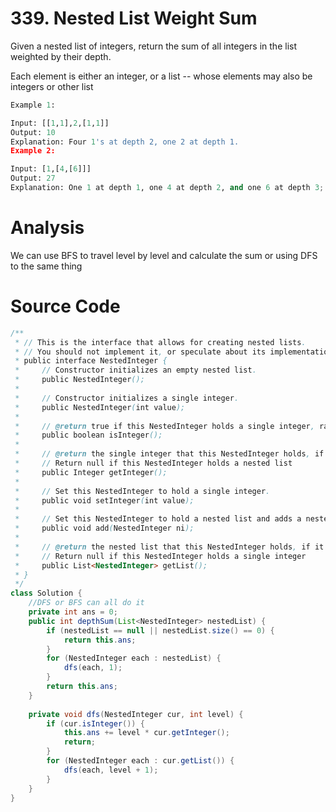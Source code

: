 # 339. Nested List Weight Sum
Given a nested list of integers, return the sum of all integers in the list weighted by their depth.

Each element is either an integer, or a list -- whose elements may also be integers or other list
```python
Example 1:

Input: [[1,1],2,[1,1]]
Output: 10 
Explanation: Four 1's at depth 2, one 2 at depth 1.
Example 2:

Input: [1,[4,[6]]]
Output: 27 
Explanation: One 1 at depth 1, one 4 at depth 2, and one 6 at depth 3; 1 + 4*2 + 6*3 = 27.
```

# Analysis 
We can use BFS to travel level by level and calculate the sum
or using DFS to the same thing

# Source Code
```java
/**
 * // This is the interface that allows for creating nested lists.
 * // You should not implement it, or speculate about its implementation
 * public interface NestedInteger {
 *     // Constructor initializes an empty nested list.
 *     public NestedInteger();
 *
 *     // Constructor initializes a single integer.
 *     public NestedInteger(int value);
 *
 *     // @return true if this NestedInteger holds a single integer, rather than a nested list.
 *     public boolean isInteger();
 *
 *     // @return the single integer that this NestedInteger holds, if it holds a single integer
 *     // Return null if this NestedInteger holds a nested list
 *     public Integer getInteger();
 *
 *     // Set this NestedInteger to hold a single integer.
 *     public void setInteger(int value);
 *
 *     // Set this NestedInteger to hold a nested list and adds a nested integer to it.
 *     public void add(NestedInteger ni);
 *
 *     // @return the nested list that this NestedInteger holds, if it holds a nested list
 *     // Return null if this NestedInteger holds a single integer
 *     public List<NestedInteger> getList();
 * }
 */
class Solution {
    //DFS or BFS can all do it
    private int ans = 0;
    public int depthSum(List<NestedInteger> nestedList) {
        if (nestedList == null || nestedList.size() == 0) {
            return this.ans;
        }
        for (NestedInteger each : nestedList) {
            dfs(each, 1);
        }
        return this.ans;
    }
    
    private void dfs(NestedInteger cur, int level) {
        if (cur.isInteger()) {
            this.ans += level * cur.getInteger();
            return;
        }
        for (NestedInteger each : cur.getList()) {
            dfs(each, level + 1);
        }
    }
}

```